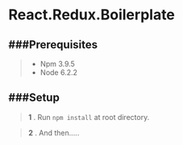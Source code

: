 React.Redux.Boilerplate
=======================

###Prerequisites
-------------

  >- Npm 3.9.5
  >- Node 6.2.2


###Setup
-----
  >__1__ .  Run `npm install` at root directory.
  
  >__2__ .  And then.....
